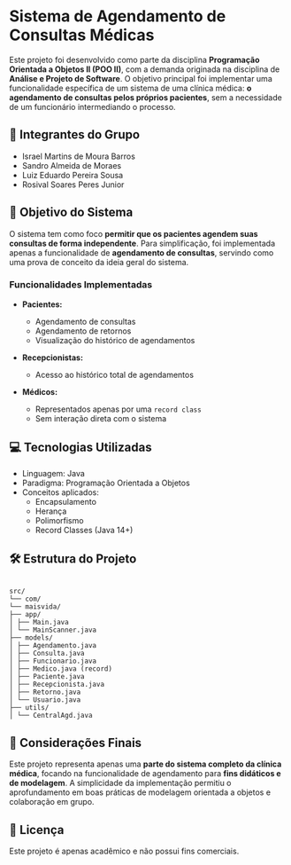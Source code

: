 # Sistema de Agendamento de Consultas Médicas

Este projeto foi desenvolvido como parte da disciplina **Programação Orientada a Objetos II (POO II)**, com a demanda originada na disciplina de **Análise e Projeto de Software**. O objetivo principal foi implementar uma funcionalidade específica de um sistema de uma clínica médica: **o agendamento de consultas pelos próprios pacientes**, sem a necessidade de um funcionário intermediando o processo.

## 👥 Integrantes do Grupo

- Israel Martins de Moura Barros  
- Sandro Almeida de Moraes  
- Luiz Eduardo Pereira Sousa  
- Rosival Soares Peres Junior

## 📌 Objetivo do Sistema

O sistema tem como foco **permitir que os pacientes agendem suas consultas de forma independente**. Para simplificação, foi implementada apenas a funcionalidade de **agendamento de consultas**, servindo como uma prova de conceito da ideia geral do sistema.

### Funcionalidades Implementadas

- **Pacientes:**
  - Agendamento de consultas
  - Agendamento de retornos
  - Visualização do histórico de agendamentos

- **Recepcionistas:**
  - Acesso ao histórico total de agendamentos

- **Médicos:**
  - Representados apenas por uma `record class`
  - Sem interação direta com o sistema

## 💻 Tecnologias Utilizadas

- Linguagem: Java
- Paradigma: Programação Orientada a Objetos
- Conceitos aplicados:
  - Encapsulamento
  - Herança
  - Polimorfismo
  - Record Classes (Java 14+)

## 🛠️ Estrutura do Projeto

```

src/
└── com/
└── maisvida/
├── app/
│ ├── Main.java
│ └── MainScanner.java
├── models/
│ ├── Agendamento.java
│ ├── Consulta.java
│ ├── Funcionario.java
│ ├── Medico.java (record)
│ ├── Paciente.java
│ ├── Recepcionista.java
│ ├── Retorno.java
│ └── Usuario.java
├── utils/
│ └── CentralAgd.java

```

## 🎯 Considerações Finais

Este projeto representa apenas uma **parte do sistema completo da clínica médica**, focando na funcionalidade de agendamento para **fins didáticos e de modelagem**. A simplicidade da implementação permitiu o aprofundamento em boas práticas de modelagem orientada a objetos e colaboração em grupo.

## 📄 Licença

Este projeto é apenas acadêmico e não possui fins comerciais.
```

